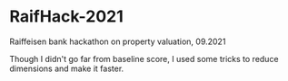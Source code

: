 # RaifHack-2021
Raiffeisen bank hackathon on property valuation, 09.2021

Though I didn't go far from baseline score, I used some tricks to reduce dimensions and make it faster.

